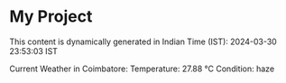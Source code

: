 # My Project

This content is dynamically generated in Indian Time (IST): 2024-03-30 23:53:03 IST


Current Weather in Coimbatore:
Temperature: 27.88 °C
Condition: haze
